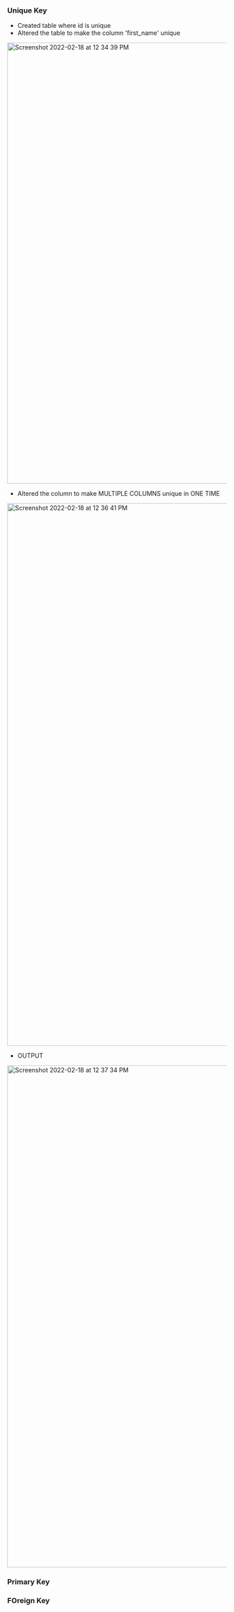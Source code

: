 

### Unique Key

- Created table where id is unique
- Altered the table to make the column 'first_name' unique

<img width="1012" alt="Screenshot 2022-02-18 at 12 34 39 PM" src="https://user-images.githubusercontent.com/39347063/154634255-d28791ae-9fe3-4735-a087-dba0e00bbe55.png">

- Altered the column to make MULTIPLE COLUMNS unique in ONE TIME

<img width="1245" alt="Screenshot 2022-02-18 at 12 36 41 PM" src="https://user-images.githubusercontent.com/39347063/154634479-59f00c74-da0d-4b1c-9f93-4dd161a34e99.png">

 - OUTPUT

<img width="1152" alt="Screenshot 2022-02-18 at 12 37 34 PM" src="https://user-images.githubusercontent.com/39347063/154634588-7e9f75f5-1276-4618-a0b4-90997b93da9b.png">




### Primary Key


### FOreign Key

